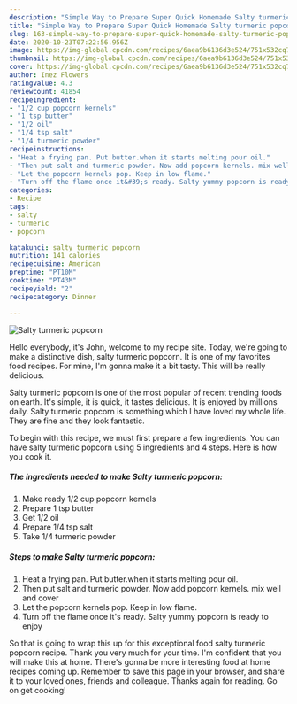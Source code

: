 ```yaml
---
description: "Simple Way to Prepare Super Quick Homemade Salty turmeric popcorn"
title: "Simple Way to Prepare Super Quick Homemade Salty turmeric popcorn"
slug: 163-simple-way-to-prepare-super-quick-homemade-salty-turmeric-popcorn
date: 2020-10-23T07:22:56.956Z
image: https://img-global.cpcdn.com/recipes/6aea9b6136d3e524/751x532cq70/salty-turmeric-popcorn-recipe-main-photo.jpg
thumbnail: https://img-global.cpcdn.com/recipes/6aea9b6136d3e524/751x532cq70/salty-turmeric-popcorn-recipe-main-photo.jpg
cover: https://img-global.cpcdn.com/recipes/6aea9b6136d3e524/751x532cq70/salty-turmeric-popcorn-recipe-main-photo.jpg
author: Inez Flowers
ratingvalue: 4.3
reviewcount: 41854
recipeingredient:
- "1/2 cup popcorn kernels"
- "1 tsp butter"
- "1/2 oil"
- "1/4 tsp salt"
- "1/4 turmeric powder"
recipeinstructions:
- "Heat a frying pan. Put butter.when it starts melting pour oil."
- "Then put salt and turmeric powder. Now add popcorn kernels. mix well and cover"
- "Let the popcorn kernels pop. Keep in low flame."
- "Turn off the flame once it&#39;s ready. Salty yummy popcorn is ready to enjoy"
categories:
- Recipe
tags:
- salty
- turmeric
- popcorn

katakunci: salty turmeric popcorn 
nutrition: 141 calories
recipecuisine: American
preptime: "PT10M"
cooktime: "PT43M"
recipeyield: "2"
recipecategory: Dinner

---
```



![Salty turmeric popcorn](https://img-global.cpcdn.com/recipes/6aea9b6136d3e524/751x532cq70/salty-turmeric-popcorn-recipe-main-photo.jpg)

Hello everybody, it's John, welcome to my recipe site. Today, we're going to make a distinctive dish, salty turmeric popcorn. It is one of my favorites food recipes. For mine, I'm gonna make it a bit tasty. This will be really delicious.

Salty turmeric popcorn is one of the most popular of recent trending foods on earth. It's simple, it is quick, it tastes delicious. It is enjoyed by millions daily. Salty turmeric popcorn is something which I have loved my whole life. They are fine and they look fantastic.




To begin with this recipe, we must first prepare a few ingredients. You can have salty turmeric popcorn using 5 ingredients and 4 steps. Here is how you cook it.

<!--inarticleads1-->

##### The ingredients needed to make Salty turmeric popcorn:

1. Make ready 1/2 cup popcorn kernels
1. Prepare 1 tsp butter
1. Get 1/2 oil
1. Prepare 1/4 tsp salt
1. Take 1/4 turmeric powder




<!--inarticleads2-->

##### Steps to make Salty turmeric popcorn:

1. Heat a frying pan. Put butter.when it starts melting pour oil.
1. Then put salt and turmeric powder. Now add popcorn kernels. mix well and cover
1. Let the popcorn kernels pop. Keep in low flame.
1. Turn off the flame once it&#39;s ready. Salty yummy popcorn is ready to enjoy




So that is going to wrap this up for this exceptional food salty turmeric popcorn recipe. Thank you very much for your time. I'm confident that you will make this at home. There's gonna be more interesting food at home recipes coming up. Remember to save this page in your browser, and share it to your loved ones, friends and colleague. Thanks again for reading. Go on get cooking!
